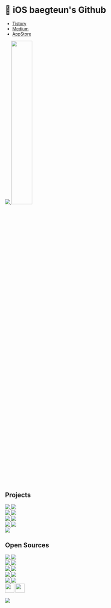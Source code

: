 #  iOS baegteun's Github

<!-- - [Portfoilo](https://baegteun.com) -->
- [Tistory](https://baegteun.tistory.com)
- [Medium](https://baegteun.medium.com)
- [AppStore](https://apps.apple.com/kr/developer/hyeongwoo-choi/id1614205706)

<a href="https://discord.com/users/330273418119479297">
  <img src="https://discord-profile-starcea.paring.moe/discord/330273418119479297" />
</a>

<img src="https://github-readme-stats.vercel.app/api/top-langs/?username=baekteun&layout=compact&thema=merko" style="width:37%;"/>

## Projects
<div>
  <a href="https://github.com/baekteun/TodayWhat-new">
    <img src="https://denvercoder1-github-readme-stats.vercel.app/api/pin/?username=baekteun&repo=TodayWhat-new" />
  </a>
  <a href="https://github.com/team-aliens/DMS-iOS">
    <img src="https://denvercoder1-github-readme-stats.vercel.app/api/pin/?username=team-aliens&repo=DMS-iOS" />
  </a>
</div>
<div>
  <a href="https://github.com/Team-Ampersand/Dotori-iOS">
    <img src="https://denvercoder1-github-readme-stats.vercel.app/api/pin/?username=Team-Ampersand&repo=Dotori-iOS" />
  </a>
  <a href="https://github.com/GSM-MSG/SMS-iOS">
    <img src="https://denvercoder1-github-readme-stats.vercel.app/api/pin/?username=GSM-MSG&repo=SMS-iOS" />
  </a>
</div>
<div>
  <a href="https://github.com/wakmusic/wakmusic-iOS">
    <img src="https://denvercoder1-github-readme-stats.vercel.app/api/pin/?username=wakmusic&repo=wakmusic-iOS" />
  </a>
  <a href="https://github.com/GSM-MSG/GCMS-iOS">
    <img src="https://denvercoder1-github-readme-stats.vercel.app/api/pin/?username=GSM-MSG&repo=GCMS-iOS" />
  </a>
</div>
<div>
  <a href="https://github.com/Team-ComIT/SimTong-iOS">
    <img src="https://denvercoder1-github-readme-stats.vercel.app/api/pin/?username=Team-ComIT&repo=SimTong-iOS" />
  </a>
  <a href="https://github.com/baekteun/GRIG-iOS">
    <img src="https://denvercoder1-github-readme-stats.vercel.app/api/pin/?username=baekteun&repo=GRIG-iOS" />
  </a>
</div>
<div>
  <a href="https://github.com/Software-Meister-High-School-Community/MOIZA-iOS">
    <img src="https://denvercoder1-github-readme-stats.vercel.app/api/pin/?username=Software-Meister-High-School-Community&repo=MOIZA-iOS" />
  </a>
</div>


## Open Sources
<div>
  <a href="https://github.com/GSM-MSG/Miniature">
    <img src="https://denvercoder1-github-readme-stats.vercel.app/api/pin/?username=GSM-MSG&repo=Miniature" />
  </a>
  <a href="https://github.com/GSM-MSG/Emdpoint">
    <img src="https://denvercoder1-github-readme-stats.vercel.app/api/pin/?username=GSM-MSG&repo=Emdpoint" />
  </a>
</div>
<div>
  <a href="https://github.com/baekteun/CombineFlow">
    <img src="https://denvercoder1-github-readme-stats.vercel.app/api/pin/?username=baekteun&repo=CombineFlow" />
  </a>
  <a href="https://github.com/GSM-MSG/Configure">
    <img src="https://denvercoder1-github-readme-stats.vercel.app/api/pin/?username=GSM-MSG&repo=Configure" />
  </a>
</div>
<div>
  <a href="https://github.com/baekteun/NeiSwift">
    <img src="https://denvercoder1-github-readme-stats.vercel.app/api/pin/?username=baekteun&repo=NeiSwift" />
  </a>
  <a href="https://github.com/baekteun/EventLimiter">
    <img src="https://denvercoder1-github-readme-stats.vercel.app/api/pin/?username=baekteun&repo=EventLimiter" />
  </a>
</div>
<div>
  <a href="https://github.com/baekteun/BTImageView">
    <img src="https://denvercoder1-github-readme-stats.vercel.app/api/pin/?username=baekteun&repo=BTImageView" />
  </a>
  <a href="https://github.com/GSM-MSG/MSGLayout">
    <img src="https://denvercoder1-github-readme-stats.vercel.app/api/pin/?username=GSM-MSG&repo=MSGLayout" />
  </a>
</div>
<div>
  <a href="https://github.com/GSM-MSG/Store">
    <img src="https://denvercoder1-github-readme-stats.vercel.app/api/pin/?username=GSM-MSG&repo=Store" />
  </a>
  <a href="https://github.com/GSM-MSG/Anim">
    <img src="https://denvercoder1-github-readme-stats.vercel.app/api/pin/?username=GSM-MSG&repo=Anim" />
  </a>
</div>

<!--
- [Miniature](https://github.com/GSM-MSG/Miniature)
- [Emdpoint](https://github.com/GSM-MSG/Emdpoint)
- [CombineFlow](https://github.com/baekteun/CombineFlow)
- [Configure](https://github.com/GSM-MSG/Configure)
- [NeiSwift](https://github.com/baekteun/NeiSwift)
- [EventLimiter](https://github.com/baekteun/EventLimiter)
- [BTImageView](https://github.com/baekteun/BTImageView)
- [MSGLayout](https://github.com/GSM-MSG/MSGLayout)
- [Store](https://github.com/GSM-MSG/Store)
- [Anim](https://github.com/GSM-MSG/Anim)
-->

<!--<div align="center">
  <img src="https://github-readme-stats.vercel.app/api?username=baekteun&theme=radical&show_icons=true" style="width:50%;"/>
  
</div>-->

<!--<div align="center">
  <a href="https://discord.com/users/330273418119479297">
    <img src="https://lanyard.cnrad.dev/api/330273418119479297" />
  </a>

  <a href="https://solved.ac/baekteun/">
    <img src="http://mazassumnida.wtf/api/v2/generate_badge?boj=baekteun" />
  </a>
  
</div>-->
  
</div>


 <div>
    <img src="https://camo.githubusercontent.com/a6af43479d42a1a2fb5c9b40ee7c8cb4166fe525162357d400ee99afe3eac2fa/68747470733a2f2f63756c746f667468657061727479706172726f742e636f6d2f706172726f74732f68642f676974687562706172726f742e676966" width="30" height="30"></img>
    <img src="https://camo.githubusercontent.com/9ed64b042a76b8a97016e877cbaee0d6df224a148034afef658d841cf0cd1791/68747470733a2f2f63756c746f667468657061727479706172726f742e636f6d2f706172726f74732f68642f6c6170746f705f706172726f742e676966" width="30" height="30"></img>
</div>

<a href="https://hits.seeyoufarm.com"><img src="https://hits.seeyoufarm.com/api/count/incr/badge.svg?url=https%3A%2F%2Fgithub.com%2Fbaekteun%2Fbaekteun&count_bg=%23FF4242&title_bg=%23555555&icon=swift.svg&icon_color=%23FF4242&title=hits&edge_flat=false"/></a>

<!-- <div align="center">
  <a href="https://apps.apple.com/kr/app/gri-g/id1622010590"><img src="https://user-images.githubusercontent.com/74440939/178626262-9fb254d4-61e0-4309-a39d-21b71108da65.png" width="125" height="125" /></a>
  <a href="https://apps.apple.com/app/id1629567018"><img src="https://user-images.githubusercontent.com/74440939/178626409-e1d1d609-a630-4666-bda1-179415534b5d.png" width="125" height="125" /></a>
  <a href="https://apps.apple.com/kr/app/gcms/id1616315883"><img src="https://user-images.githubusercontent.com/74440939/178626493-ef5d220c-37fe-4100-98ae-c76bfef9d2e6.png" width="125" height="125" /></a> -->

<!--   [![Ashutosh's github activity graph](https://activity-graph.herokuapp.com/graph?username=baekteun&theme=xcode)](https://github.com/ashutosh00710/github-readme-activity-graph) -->


<!-- Stack Table -->
<!--<table>
  <tr>
    <td valign="top" width=50%>
      <div align="center">
        <h6> <b> Stack </b> </h6>
      </div>
      <div align="center">
        <img style="margin: 10px" alt="Swift" height="50" src="https://raw.githubusercontent.com/github/explore/e94815998e4e0713912fed477a1f346ec04c3da2/topics/swift/swift.png"/>
        <img style="margin: 10px" alt="Swift" height="50" src="https://raw.githubusercontent.com/github/explore/e94815998e4e0713912fed477a1f346ec04c3da2/topics/swift/swift.png"/>
        <img style="margin: 10px" alt="Swift" height="50" src="https://raw.githubusercontent.com/github/explore/e94815998e4e0713912fed477a1f346ec04c3da2/topics/swift/swift.png"/>
        <img style="margin: 10px" alt="Kotlin" height="50" src="https://raw.githubusercontent.com/github/explore/e94815998e4e0713912fed477a1f346ec04c3da2/topics/swift/swift.png"/>
        <img style="margin: 10px" alt="Kotlin" height="50" src="https://raw.githubusercontent.com/github/explore/80688e429a7d4ef2fca1e82350fe8e3517d3494d/topics/react/react.png"/>
        <img style="margin: 10px" alt="Python" height="50" src="https://raw.githubusercontent.com/github/explore/e94815998e4e0713912fed477a1f346ec04c3da2/topics/swift/swift.png"/>
        <img style="margin: 10px" alt="Python" height="50" src="https://raw.githubusercontent.com/github/explore/e94815998e4e0713912fed477a1f346ec04c3da2/topics/swift/swift.png"/>
      </div>
    </td>
    <td valign="top" width="50%">
        <div align="center">
                <h6><b>Tools</b></h6>
            </div>
        <div align="center"> 
          <img style="margin: 10px" src="https://user-images.githubusercontent.com/74440939/134772887-3ade7096-8390-4370-8e01-fae73c7d32d5.png" alt="macOS" height="50" /> 
            <img style="margin: 10px" src="https://upload.wikimedia.org/wikipedia/commons/thumb/5/5f/Windows_logo_-_2012.svg/1024px-Windows_logo_-_2012.svg.png" alt="Windows" height="50" /> 
          <img style="margin: 10px" src="https://profilinator.rishav.dev/skills-assets/git-scm-icon.svg" alt="Git" height="50" /> 
          <img style="margin: 10px" src="https://user-images.githubusercontent.com/74440939/134781969-1c7d1bc4-182e-44c6-a019-aa4087103841.png" alt="GitKraken" height="50" />
          <img style="margin: 10px" src="https://user-images.githubusercontent.com/74440939/138584116-de708ae9-4c0e-4420-921f-b44f9ae44aa9.png" alt="Xcode" height="50" />
          <img style="margin: 10px" src="https://user-images.githubusercontent.com/74440939/134781828-e79043cc-4f04-49c4-862b-e335f66a6a69.png" alt="IntelliJ" height="50" />
          <img style="margin: 10px" src="https://user-images.githubusercontent.com/74440939/134782348-23589f4f-f805-43c6-affe-0f4059ec58bc.png" alt="vscode" height="50" />
          <img style="margin: 10px" src="https://user-images.githubusercontent.com/74440939/134781320-486a354f-6dde-4556-82c6-241add714c2c.png" alt="Notion" height="50" />
        </div>
    </td>
  </tr>
</table> -->




<!-- ![hyp3rflow's solved.ac stats](https://github-readme-solvedac.hyp3rflow.vercel.app/api/?handle=baekteun)
<!-- <img src="https://img.shields.io/badge/Swift-FA7343?style=flat-square&logo=Swift&logoColor=white"/> 
<!-- [![Ashutosh's github activity graph](https://activity-graph.herokuapp.com/graph?username=baekteun&theme=xcode)](https://github.com/baekteun/github-readme-activity-graph)
![Snake animation](https://github.com/Thales-Eduardo/Thales-Eduardo/blob/output/github-contribution-grid-snake.svg) -->

